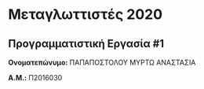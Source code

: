 # Μεταγλωττιστές 2020
## Προγραμματιστική Εργασία #1

**Ονοματεπώνυμο:** ΠΑΠΑΠΟΣΤΟΛΟΥ ΜΥΡΤΩ ΑΝΑΣΤΑΣΙΑ

**Α.Μ.:** Π2016030


